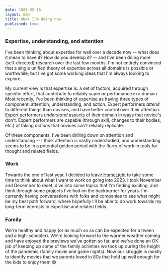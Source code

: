 ```yaml
---
date: 2023-02-16
layout: now
title: What I'm doing now
published: true
---
```


### Expertise, understanding, and attention

I've been thinking about expertise for well over a decade now -- what does it mean to have it? How do you develop it? -- and I've been doing more (self-directed) research over the last few months. I'm not entirely convinced that a single unified theory of expertise across all domains is possible or worthwhile, but I've got some working ideas that I'm always looking to explore.

My current view is that expertise is: a set of factors, acquired through specific effort, that contribute to reliably superior perfomance in a domain. Most recently, I've been thinking of expertise as having three types of component: attention, understanding, and action. Expert performers *attend* to different things than novices, and have better control over their attention. Expert performers *understand* aspects of their domain in ways that novice's don't. Expert performers are capable (through skill, changes to their bodies, etc.) of taking *actions* that novices can't reliably replicate.

Of these components, I've been drilling down on attention and understanding -- I think attention is vastly understudied, and understanding seems to be in a potential golden period with the flurry of work in tools for thought and related fields.

### Work

Towards the end of last year, I decided to leave [HomeLight](https://www.homelight.com/) to take some time to think about what I want to work on going into 2023. I took November and December to reset, dive into some topics that I'm finding exciting, and think through some projects I've had on the backburner for years. I'm currently having conversations with folks and companies to see what might be my best path forward, where hopefully I'll be able to do work towards my long-term interests in expertise and related fields.

### Family

We're healthy and happy (or as much so as can be expected for a tween and a high-schooler). We're looking forward to the warmer weather coming and have enjoyed the previews we've gotten so far, and we've done an OK job of keeping up some of the family activities we took up during the height of the pandemic (family movie and game nights). Now our struggle is mostly to identify movies that we parents loved in 80s that hold up well enough for the kids to enjoy them 😅
